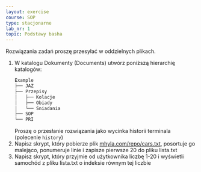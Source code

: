 ```yaml
---
layout: exercise
course: SOP
type: stacjonarne
lab_nr: 1
topic: Podstawy basha
---
```

Rozwiązania zadań proszę przesyłać w oddzielnych plikach.

1. W katalogu Dokumenty (Documents) utwórz poniższą hierarchię katalogów:
    ```bash
    Example
    ├── JAZ
    ├── Przepisy
    │   ├── Kolacje
    │   ├── Obiady
    │   └── Sniadania
    ├── SOP
    └── PRI
    ```
    Proszę o przesłanie rozwiązania jako wycinka historii terminala (polecenie ```history```)
2. Napisz skrypt, który pobierze plik [mhyla.com/repo/cars.txt](https://mhyla.com/repo/cars.txt), posortuje go malejąco, ponumeruje linie i zapisze pierwsze 20 do pliku lista.txt
3. Napisz skrypt, który przyjmie od użytkownika liczbę 1-20 i wyświetli samochód z pliku lista.txt o indeksie równym tej liczbie